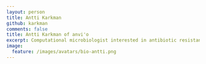 ```yaml
---
layout: person
title: Antti Karkman
github: karkman
comments: false
title: Antti Karkman of anvi'o
excerpt: Computational microbiologist interested in antibiotic resistance in the environment
image:
  feature: /images/avatars/bio-antti.png
---
```

